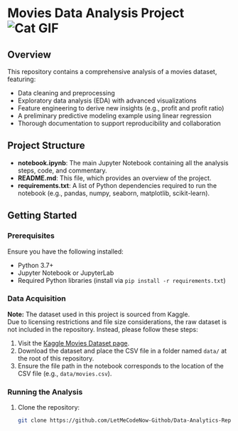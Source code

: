 # Movies Data Analysis Project                                              ![Cat GIF](https://github.com/TaradaiTech/Data-Analytics-Repo/blob/main/Cat%20GIF.gif)         

## Overview
This repository contains a comprehensive analysis of a movies dataset, featuring:
- Data cleaning and preprocessing
- Exploratory data analysis (EDA) with advanced visualizations
- Feature engineering to derive new insights (e.g., profit and profit ratio)
- A preliminary predictive modeling example using linear regression
- Thorough documentation to support reproducibility and collaboration

## Project Structure
- **notebook.ipynb**: The main Jupyter Notebook containing all the analysis steps, code, and commentary.
- **README.md**: This file, which provides an overview of the project.
- **requirements.txt**: A list of Python dependencies required to run the notebook (e.g., pandas, numpy, seaborn, matplotlib, scikit-learn).

## Getting Started

### Prerequisites
Ensure you have the following installed:
- Python 3.7+
- Jupyter Notebook or JupyterLab
- Required Python libraries (install via `pip install -r requirements.txt`)

### Data Acquisition
**Note:** The dataset used in this project is sourced from Kaggle.  
Due to licensing restrictions and file size considerations, the raw dataset is not included in the repository. Instead, please follow these steps:
1. Visit the [Kaggle Movies Dataset page](https://www.kaggle.com/datasets/danielgrijalvas/movies).
2. Download the dataset and place the CSV file in a folder named `data/` at the root of this repository.
3. Ensure the file path in the notebook corresponds to the location of the CSV file (e.g., `data/movies.csv`).

### Running the Analysis
1. Clone the repository:
   ```bash
   git clone https://github.com/LetMeCodeNow-Githob/Data-Analytics-Repo.git
